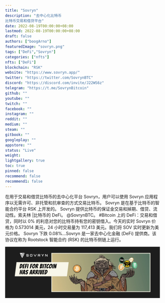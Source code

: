 ```yaml
---
title: "Sovryn"
description: "去中心化比特币
比特币交易和借贷平台"
date: 2022-08-19T00:00:00+08:00
lastmod: 2022-08-19T00:00:00+08:00
draft: false
authors: ["boogArno"]
featuredImage: "sovryn.png"
tags: ["DeFi","Sovryn"]
categories: ["nfts"]
nfts: ["DeFi"]
blockchain: "RSK"
website: "https://www.sovryn.app/"
twitter: "https://twitter.com/SovrynBTC"
discord: "https://discord.com/invite/J22WS6z"
telegram: "https://t.me/SovrynBitcoin"
github: ""
youtube: ""
twitch: ""
facebook: ""
instagram: ""
reddit: ""
medium: ""
steam: ""
gitbook: ""
googleplay: ""
appstore: ""
status: "Live"
weight: 
lightgallery: true
toc: true
pinned: false
recommend: false
recommend1: false
---
```


在用于交易和借贷比特币的去中心化平台 Sovryn，用户可以使用 Sovryn 应用程序以无需许可、非托管和抗审查的方式交易比特币。 Sovryn 是在基于比特币的智能合约平台 RSK 上开发的。 Sovryn 提供比特币的保证金交易和掉期、借贷、流动性。索夫林 |比特币的 DeFi。 @SovrynBTC。 #Bitcoin 上的 DeFi：交易和借贷，同时以 0% 的利息对您的比特币持有您的密钥借入。今天的实时 Sovryn 价格为 0.573014 美元，24 小时交易量为 117,413 美元。我们将 SOV 实时更新为美元价格。 Sovryn 下跌 0.08%...Sovryn 是一家去中心化金融 (DeFi) 提供商。该协议在称为 Rootstock 智能合约 (RSK) 的比特币侧链上运行。

![1500x500](1500x500.jpg)